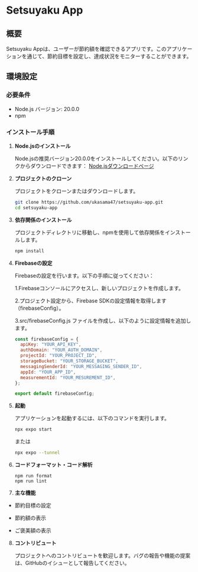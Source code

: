 # Setsuyaku App

## 概要

Setsuyaku Appは、ユーザーが節約額を確認できるアプリです。このアプリケーションを通じて、節約目標を設定し、達成状況をモニターすることができます。

## 環境設定

### 必要条件

- Node.js バージョン: 20.0.0
- npm

### インストール手順

1. **Node.jsのインストール**

   Node.jsの推奨バージョン20.0.0をインストールしてください。以下のリンクからダウンロードできます：
   [Node.jsダウンロードページ](https://nodejs.org/)

2. **プロジェクトのクローン**

   プロジェクトをクローンまたはダウンロードします。

   ```bash
   git clone https://github.com/ukasama47/setsuyaku-app.git
   cd setsuyaku-app
   ```

3. **依存関係のインストール**

   プロジェクトディレクトリに移動し、npmを使用して依存関係をインストールします。

   ```bash
   npm install
   ```

4. **Firebaseの設定**

   Firebaseの設定を行います。以下の手順に従ってください：

   1.Firebaseコンソールにアクセスし、新しいプロジェクトを作成します。

   2.プロジェクト設定から、Firebase SDKの設定情報を取得します（firebaseConfig）。

   3.src/firebaseConfig.js ファイルを作成し、以下のように設定情報を追加します。

   ```javascript
   const firebaseConfig = {
     apiKey: "YOUR_API_KEY",
     authDomain: "YOUR_AUTH_DOMAIN",
     projectId: "YOUR_PROJECT_ID",
     storageBucket: "YOUR_STORAGE_BUCKET",
     messagingSenderId: "YOUR_MESSAGING_SENDER_ID",
     appId: "YOUR_APP_ID",
     measurementId: "YOUR_MESUREMENT_ID",
   };

   export default firebaseConfig;
   ```

5. **起動**

   アプリケーションを起動するには、以下のコマンドを実行します。

   ```bash
   npx expo start
   ```

   または

   ```bash
   npx expo --tunnel
     ```


6. **コードフォーマット・コード解析**

   ```
   npm run format
   npm run lint
   ```

7. **主な機能**

- 節約目標の設定

- 節約額の表示

- ご褒美額の表示

8. **コントリビュート**

   プロジェクトへのコントリビュートを歓迎します。バグの報告や機能の提案は、GitHubのイシューとして報告してください。


